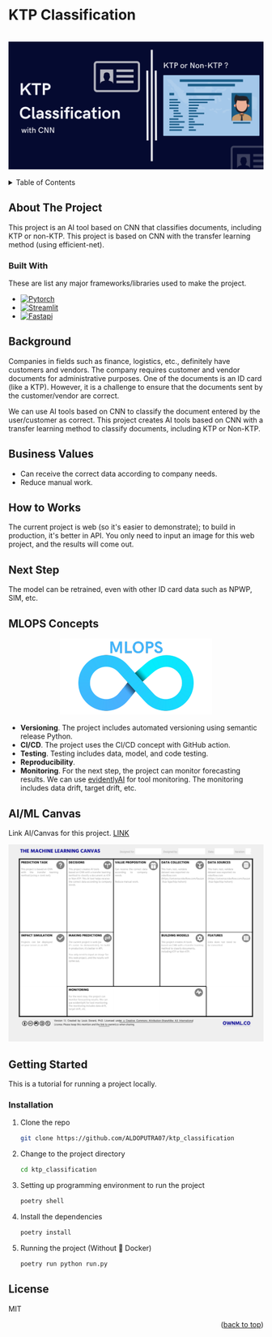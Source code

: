 # KTP Classification

<br />
<div align="center">
  <a href="">
    <img src="static/KTP Classification.png">
  </a>
</div>

<p></p>

<!-- TABLE OF CONTENTS -->
<details>
  <p>
  <summary>Table of Contents</summary>
  <ol>
    <li>
      <a href="#about-the-project">About The Project</a>
      <ul>
        <li><a href="#built-with">Built With</a></li>
      </ul>
    </li>
    <li><a href="#background">Background</a></li>
    <li><a href="#business-values">Business Values</a></li>
    <li><a href="#how-to-works">How to Works</a></li>
    <li><a href="#limitations-model">Limitations Model</a></li>
    <li><a href="#next-step">Next Step</a></li>
    <li><a href="#mlops-concepts">MLOPS Concepts</a></li>
    <li><a href="#aiml-canvas">AI/ML Canvas</a></li>
    <li>
      <a href="#getting-started">Getting Started</a>
      <ul>
        <li><a href="#installation">Installation</a></li>
      </ul>
    </li>
    <li><a href="#license">License</a></li>
  </ol>
  </p>
</details>


<p></p>

<!-- ABOUT THE PROJECT -->
## About The Project

This project is an AI tool based on CNN that classifies documents, including KTP or non-KTP. This project is based on CNN with the transfer learning method (using efficient-net).


### Built With

These are list any major frameworks/libraries used to make the project.

* [![Pytorch][Pytorch]][Pytorch-url]
* [![Streamlit][Streamlit]][Streamlit-url]
* [![Fastapi][Fastapi]][Fastapi-url]

## Background

Companies in fields such as finance, logistics, etc., definitely have customers and vendors. The company requires customer and vendor documents for administrative purposes. One of the documents is an ID card (like a KTP). However, it is a challenge to ensure that the documents sent by the customer/vendor are correct.

We can use AI tools based on CNN to classify the document entered by the user/customer as correct. This project creates AI tools based on CNN with a transfer learning method to classify documents, including KTP or Non-KTP.

## Business Values
- Can receive the correct data according to company needs.
- Reduce manual work.

## How to Works
The current project is web (so it's easier to demonstrate); to build in production, it's better in API.
You only need to input an image for this web project, and the results will come out.

## Next Step 
The model can be retrained, even with other ID card data such as NPWP, SIM, etc.

## MLOPS Concepts
<p align="center">
  <img src = "static/MLOPS.png">
</p>

- **Versioning**. The project includes automated versioning using semantic release Python.
- **CI/CD**. The project uses the CI/CD concept with GitHub action.
- **Testing**. Testing includes data, model, and code testing.
- **Reproducibility**.
- **Monitoring**. For the next step, the project can monitor forecasting results. We can use [evidentlyAI](https://www.evidentlyai.com/)  for tool monitoring. The monitoring includes data drift, target drift, etc.

## AI/ML Canvas
Link AI/Canvas for this project. [LINK](https://github.com/ALDOPUTRA07/automated_forecasting/blob/main/static/AI_ML%20Canvas%20KTP%20Classification.pdf)
<p align="center">
  <img src = "static/AI_ML Canvas KTP Classification.png">
</p>


<!-- GETTING STARTED -->
## Getting Started
This is a tutorial for running a project locally.

### Installation

1. Clone the repo
   ```sh
   git clone https://github.com/ALDOPUTRA07/ktp_classification
   ```
2. Change to the project directory
   ```sh
   cd ktp_classification
   ```
3. Setting up programming environment to run the project
   ```sh
   poetry shell
   ```
4. Install the dependencies
   ```sh
   poetry install
   ```
5. Running the project (Without 🐳 Docker)
   ```sh
   poetry run python run.py
   ```

## License
MIT

<p align="right">(<a href="#automed-forecasting">back to top</a>)</p>


<!-- MARKDOWN LINKS & IMAGES -->
<!-- https://www.markdownguide.org/basic-syntax/#reference-style-links -->
[Pytorch]: https://img.shields.io/badge/PyTorch-EE4C2C?style=for-the-badge&logo=pytorch&logoColor=white
[Pytorch-url]: https://pytorch.org/
[Streamlit]: https://img.shields.io/badge/Streamlit-FF4B4B?style=for-the-badge&logo=Streamlit&logoColor=white
[Streamlit-url]: https://streamlit.io/
[Fastapi]: https://img.shields.io/badge/fastapi-109989?style=for-the-badge&logo=FASTAPI&logoColor=white
[Fastapi-url]: https://fastapi.tiangolo.com/